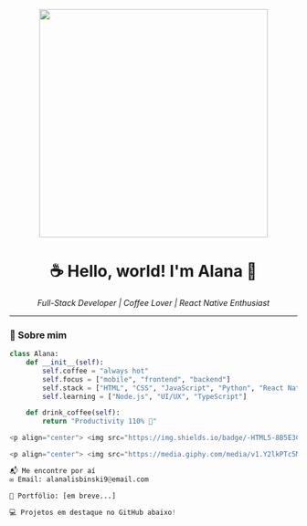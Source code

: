 <!-- Banner Coffee Aesthetic -->
<p align="center">
  <img src="https://media.giphy.com/media/v1.Y2lkPTc5MGI3NjExbGVvb3Jyd3k3Zjd1dTNrdG5vYmttbnhxNDFlaTVzbnkyenR3YmlydyZlcD12MV9naWZzX3NlYXJjaCZjdD1n/vvXgQ1y3LyE7X1wj8T/giphy.gif" width="400"/>
</p>

<h1 align="center">☕ Hello, world! I'm <strong>Alana</strong> 🍫</h1>

<p align="center">
  <em>Full-Stack Developer | Coffee Lover | React Native Enthusiast</em>
</p>

---

### 🐾 Sobre mim

```python
class Alana:
    def __init__(self):
        self.coffee = "always hot"
        self.focus = ["mobile", "frontend", "backend"]
        self.stack = ["HTML", "CSS", "JavaScript", "Python", "React Native"]
        self.learning = ["Node.js", "UI/UX", "TypeScript"]

    def drink_coffee(self):
        return "Productivity 110% 🚀"

<p align="center"> <img src="https://img.shields.io/badge/-HTML5-8B5E3C?style=for-the-badge&logo=html5&logoColor=white"/> <img src="https://img.shields.io/badge/-CSS3-A47148?style=for-the-badge&logo=css3&logoColor=white"/> <img src="https://img.shields.io/badge/-JavaScript-B98160?style=for-the-badge&logo=javascript&logoColor=white"/> <img src="https://img.shields.io/badge/-Python-9C7C6E?style=for-the-badge&logo=python&logoColor=white"/> <img src="https://img.shields.io/badge/-React%20Native-6E4B3A?style=for-the-badge&logo=react&logoColor=white"/> </p>

<p align="center"> <img src="https://media.giphy.com/media/v1.Y2lkPTc5MGI3NjExOTc1OXNyZGJkN3drZGU2M2VydXozZ3V2ZWFmb2p1dWllOWZxaHd4cSZlcD12MV9naWZzX3NlYXJjaCZjdD1n/tBxyh2hbwMiqc/giphy.gif" width="300"/> </p>

📬 Me encontre por aí
✉️ Email: alanalisbinski9@email.com

💼 Portfólio: [em breve...]

💻 Projetos em destaque no GitHub abaixo!
